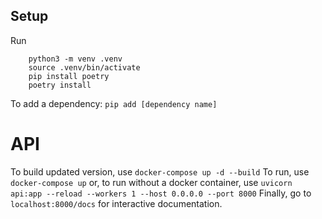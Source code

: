 ## Setup
Run 
```
    python3 -m venv .venv
    source .venv/bin/activate
    pip install poetry
    poetry install
```

To add a dependency: `pip add [dependency name]`


# API
To build updated version, use `docker-compose up -d --build`
To run, use `docker-compose up`
or, to run without a docker container, use `uvicorn api:app --reload --workers 1 --host 0.0.0.0 --port 8000`
Finally, go to `localhost:8000/docs` for interactive documentation.